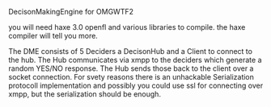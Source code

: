 DecisonMakingEngine for OMGWTF2

you will need haxe 3.0 openfl and various libraries to compile.
the haxe compiler will tell you more.

The DME consists of 5 Deciders a DecisonHub and a Client to connect to the hub.
The Hub communicates via xmpp to the deciders which generate a random YES/NO response.
The Hub sends those back to the client over a socket connection.
For svety reasons there is an unhackable Serialization protocoll implementation and possibly you could use ssl for connecting over xmpp, but the serialization should be enough.